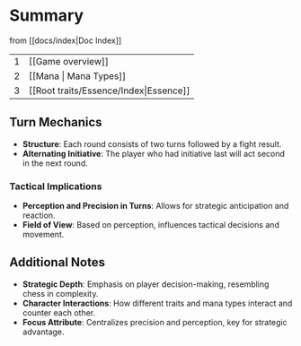 # Summary
from [[docs/index|Doc Index]]

|  |  |
| ---- | ---- |
| 1 | [[Game overview]] |
| 2 | [[Mana \| Mana Types]] |
| 3 | [[Root traits/Essence/Index\|Essence]] |

## Turn Mechanics
- **Structure**: Each round consists of two turns followed by a fight result.
- **Alternating Initiative**: The player who had initiative last will act second in the next round.

### Tactical Implications
- **Perception and Precision in Turns**: Allows for strategic anticipation and reaction.
- **Field of View**: Based on perception, influences tactical decisions and movement.

## Additional Notes
- **Strategic Depth**: Emphasis on player decision-making, resembling chess in complexity.
- **Character Interactions**: How different traits and mana types interact and counter each other.
- **Focus Attribute**: Centralizes precision and perception, key for strategic advantage.